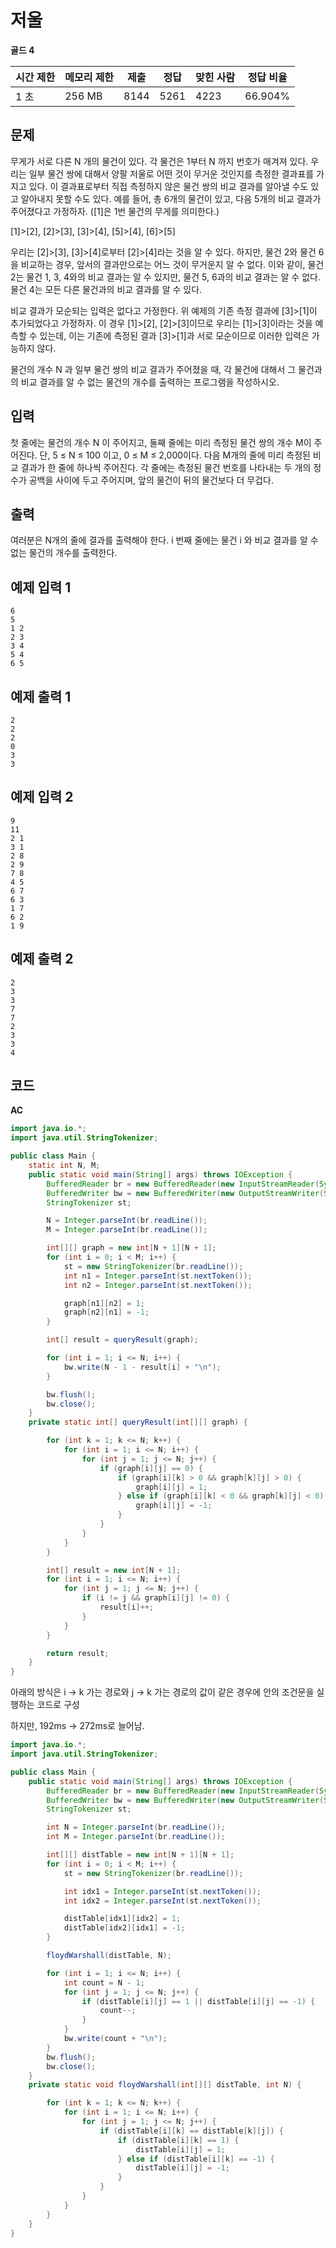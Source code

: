 # 저울

**골드 4**

|시간 제한|	메모리 제한	|제출	|정답|	맞힌 사람|	정답 비율|
|---|---|---|---|---|---|
|1 초	|256 MB|	8144	|5261	|4223	|66.904%|

## 문제 

무게가 서로 다른 N 개의 물건이 있다. 각 물건은 1부터 N 까지 번호가 매겨져 있다. 우리는 일부 물건 쌍에 대해서 양팔 저울로 어떤 것이 무거운 것인지를 측정한 결과표를 가지고 있다. 이 결과표로부터 직접 측정하지 않은 물건 쌍의 비교 결과를 알아낼 수도 있고 알아내지 못할 수도 있다. 예를 들어, 총 6개의 물건이 있고, 다음 5개의 비교 결과가 주어졌다고 가정하자. ([1]은 1번 물건의 무게를 의미한다.)

[1]>[2], [2]>[3], [3]>[4], [5]>[4], [6]>[5]

우리는 [2]>[3], [3]>[4]로부터 [2]>[4]라는 것을 알 수 있다. 하지만, 물건 2와 물건 6을 비교하는 경우, 앞서의 결과만으로는 어느 것이 무거운지 알 수 없다. 이와 같이, 물건 2는 물건 1, 3, 4와의 비교 결과는 알 수 있지만, 물건 5, 6과의 비교 결과는 알 수 없다. 물건 4는 모든 다른 물건과의 비교 결과를 알 수 있다.

비교 결과가 모순되는 입력은 없다고 가정한다. 위 예제의 기존 측정 결과에 [3]>[1]이 추가되었다고 가정하자. 이 경우 [1]>[2], [2]>[3]이므로 우리는 [1]>[3]이라는 것을 예측할 수 있는데, 이는 기존에 측정된 결과 [3]>[1]과 서로 모순이므로 이러한 입력은 가능하지 않다.

물건의 개수 N 과 일부 물건 쌍의 비교 결과가 주어졌을 때, 각 물건에 대해서 그 물건과의 비교 결과를 알 수 없는 물건의 개수를 출력하는 프로그램을 작성하시오. 

## 입력 

첫 줄에는 물건의 개수 N 이 주어지고, 둘째 줄에는 미리 측정된 물건 쌍의 개수 M이 주어진다. 단, 5 ≤ N ≤ 100 이고, 0 ≤ M ≤ 2,000이다. 다음 M개의 줄에 미리 측정된 비교 결과가 한 줄에 하나씩 주어진다. 각 줄에는 측정된 물건 번호를 나타내는 두 개의 정수가 공백을 사이에 두고 주어지며, 앞의 물건이 뒤의 물건보다 더 무겁다.

## 출력

여러분은 N개의 줄에 결과를 출력해야 한다. i 번째 줄에는 물건 i 와 비교 결과를 알 수 없는 물건의 개수를 출력한다.

## 예제 입력 1

```
6
5
1 2
2 3
3 4
5 4
6 5
```

## 예제 출력 1

```
2
2
2
0
3
3
```

## 예제 입력 2

```
9
11
2 1
3 1
2 8
2 9
7 8
4 5
6 7
6 3
1 7
6 2
1 9
```

## 예제 출력 2

```
2
3
3
7
7
2
3
3
4
```

## 코드

**AC**

```java
import java.io.*;
import java.util.StringTokenizer;

public class Main {
    static int N, M;
    public static void main(String[] args) throws IOException {
        BufferedReader br = new BufferedReader(new InputStreamReader(System.in));
        BufferedWriter bw = new BufferedWriter(new OutputStreamWriter(System.out));
        StringTokenizer st;

        N = Integer.parseInt(br.readLine());
        M = Integer.parseInt(br.readLine());

        int[][] graph = new int[N + 1][N + 1];
        for (int i = 0; i < M; i++) {
            st = new StringTokenizer(br.readLine());
            int n1 = Integer.parseInt(st.nextToken());
            int n2 = Integer.parseInt(st.nextToken());

            graph[n1][n2] = 1;
            graph[n2][n1] = -1;
        }

        int[] result = queryResult(graph);

        for (int i = 1; i <= N; i++) {
            bw.write(N - 1 - result[i] + "\n");
        }

        bw.flush();
        bw.close();
    }
    private static int[] queryResult(int[][] graph) {

        for (int k = 1; k <= N; k++) {
            for (int i = 1; i <= N; i++) {
                for (int j = 1; j <= N; j++) {
                    if (graph[i][j] == 0) {
                        if (graph[i][k] > 0 && graph[k][j] > 0) {
                            graph[i][j] = 1;
                        } else if (graph[i][k] < 0 && graph[k][j] < 0) {
                            graph[i][j] = -1;
                        }
                    }
                }
            }
        }

        int[] result = new int[N + 1];
        for (int i = 1; i <= N; i++) {
            for (int j = 1; j <= N; j++) {
                if (i != j && graph[i][j] != 0) {
                    result[i]++;
                }
            }
        }

        return result;
    }
}
```

아래의 방식은 i -> k 가는 경로와 j -> k 가는 경로의 값이 같은 경우에 안의 조건문을 실행하는 코드로 구성

하지만, 192ms -> 272ms로 늘어남.

```java
import java.io.*;
import java.util.StringTokenizer;

public class Main {
    public static void main(String[] args) throws IOException {
        BufferedReader br = new BufferedReader(new InputStreamReader(System.in));
        BufferedWriter bw = new BufferedWriter(new OutputStreamWriter(System.out));
        StringTokenizer st;

        int N = Integer.parseInt(br.readLine());
        int M = Integer.parseInt(br.readLine());

        int[][] distTable = new int[N + 1][N + 1];
        for (int i = 0; i < M; i++) {
            st = new StringTokenizer(br.readLine());

            int idx1 = Integer.parseInt(st.nextToken());
            int idx2 = Integer.parseInt(st.nextToken());

            distTable[idx1][idx2] = 1;
            distTable[idx2][idx1] = -1;
        }

        floydWarshall(distTable, N);

        for (int i = 1; i <= N; i++) {
            int count = N - 1;
            for (int j = 1; j <= N; j++) {
                if (distTable[i][j] == 1 || distTable[i][j] == -1) {
                    count--;
                }
            }
            bw.write(count + "\n");
        }
        bw.flush();
        bw.close();
    }
    private static void floydWarshall(int[][] distTable, int N) {

        for (int k = 1; k <= N; k++) {
            for (int i = 1; i <= N; i++) {
                for (int j = 1; j <= N; j++) {
                    if (distTable[i][k] == distTable[k][j]) {
                        if (distTable[i][k] == 1) {
                            distTable[i][j] = 1;
                        } else if (distTable[i][k] == -1) {
                            distTable[i][j] = -1;
                        }
                    }
                }
            }
        }
    }
}
```